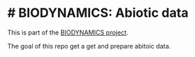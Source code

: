 # # BIODYNAMICS: Abiotic data

This is part of the [BIODYNAMICS project](https://ondrejmottl.github.io/projects/BIODYNAMICS/).

The goal of this repo get a get and prepare abitoic data.

